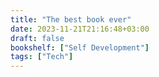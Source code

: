 ```yaml
---
title: "The best book ever"
date: 2023-11-21T21:16:48+03:00
draft: false
bookshelf: ["Self Development"]
tags: ["Tech"]
---
```


